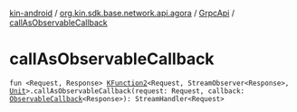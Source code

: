 [kin-android](../../index.md) / [org.kin.sdk.base.network.api.agora](../index.md) / [GrpcApi](index.md) / [callAsObservableCallback](./call-as-observable-callback.md)

# callAsObservableCallback

`fun <Request, Response> `[`KFunction2`](https://kotlinlang.org/api/latest/jvm/stdlib/kotlin.reflect/-k-function2/index.html)`<Request, StreamObserver<Response>, `[`Unit`](https://kotlinlang.org/api/latest/jvm/stdlib/kotlin/-unit/index.html)`>.callAsObservableCallback(request: Request, callback: `[`ObservableCallback`](../../org.kin.sdk.base.tools/-observable-callback/index.md)`<Response>): StreamHandler<Request>`